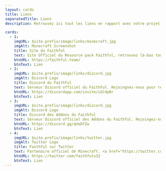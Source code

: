 ```yaml
---
layout: cards
title: Liens
separatedTitle: Liens
description: Retrouvez ici tout les liens en rapport avec notre projet!

cards:
  - 1:
    imgURL: $site.prefix/image/links/minecraft.jpg
    imgAlt: Minecraft Screenshot
    title: Site du Faithful
    text: Site Officiel du Resource pack Faithful, retrouvez là-bas toute ses versions.
    btnURL: https://faithful.team/
    btnText: Lien
  - 2:
    imgURL: $site.prefix/image/links/discord.jpg
    imgAlt: Discord Logo
    title: Discord du Faithful
    text: Serveur Discord officiel du Faithful. Rejoingnez-nous pour rester informé des dernières mises à jour et progrès ainsi que pour parler avec les artistes.
    btnURL: https://discordapp.com/invite/u2C4pBr
    btnText: Lien
  - 3:
    imgURL: $site.prefix/image/links/discord.jpg
    imgAlt: Discord Logo
    title: Discord des Addons du Faithful
    text: Serveur Discord officiel des Addons du Faithful. Rejoingez-nous pour rester informé des dernières mises à jour et progrès ainsi que pour parler avec les dévelopeurs.
    btnURL: https://discord.gg/qVeDfZw
    btnText: Lien
  - 4:
    imgURL: $site.prefix/image/links/twitter.jpg
    imgAlt: Twitter Logo
    title: Faithful sur Twitter
    text: Partenaire officiel de Minecraft. <a href="https://twitter.com/search?q=%23Faithful">#Faithful</a> créé par <a href="https://twitter.com/xMrVizzy">@xMrVizzy</a>.
    btnURL: https://twitter.com/faithfulx32
    btnText: Lien
---
```

